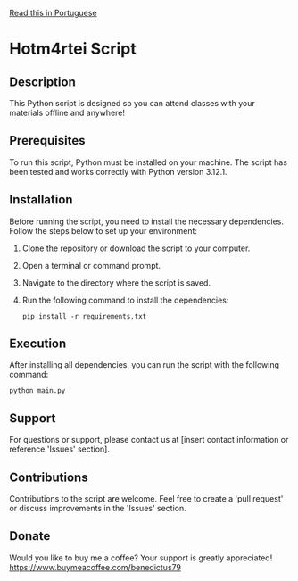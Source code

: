 [Read this in Portuguese](README_PT.md)

# Hotm4rtei Script

## Description
This Python script is designed so you can attend classes with your materials offline and anywhere!

## Prerequisites
To run this script, Python must be installed on your machine. The script has been tested and works correctly with Python version 3.12.1.

## Installation
Before running the script, you need to install the necessary dependencies. Follow the steps below to set up your environment:

1. Clone the repository or download the script to your computer.
2. Open a terminal or command prompt.
3. Navigate to the directory where the script is saved.
4. Run the following command to install the dependencies:

   ```
   pip install -r requirements.txt
   ```

## Execution
After installing all dependencies, you can run the script with the following command:

   ```
   python main.py
   ```

## Support
For questions or support, please contact us at [insert contact information or reference 'Issues' section].

## Contributions
Contributions to the script are welcome. Feel free to create a 'pull request' or discuss improvements in the 'Issues' section.

## Donate
Would you like to buy me a coffee? Your support is greatly appreciated!
https://www.buymeacoffee.com/benedictus79